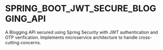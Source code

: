 # SPRING_BOOT_JWT_SECURE_BLOGGING_API
A Blogging API secured using Spring Security with JWT authentication and OTP verification. Implements microservice architecture to handle cross-cutting concerns.
